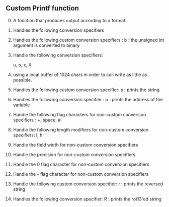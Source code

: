 ## Custom Printf function

0. A function that produces output according to a format

1. Handles the following conversion specifiers

2. Handles the following custom conversion specifiers :
	b : the unsigned int argument is converted to binary

3. Handle the following conversion specifiers:

	u, o, x, X

4. using a local buffer of 1024 chars in order to call write as little as possible.

5. Handles the following custom conversion specifier:
	s : prints the string

6. Handles the following conversion specifier :
	p : prints the address of the variable

7. Handle the following flag characters for non-custom conversion specifiers :
	+, space, #

8. Handle the following length modifiers for non-custom conversion specifiers:
	l, h

9. Handle the field width for non-custom conversion specifiers

10. Handle the precision for non-custom conversion specifiers

11. Handle the 0 flag character for non-custom conversion specifiers

12. Handle the - flag character for non-custom conversion specifiers

13. Handle the following custom conversion specifier:
	r : prints the reversed string

14. Handles the following conversion specifier:
	R : prints the rot13'ed string
